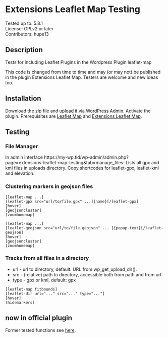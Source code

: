 # Extensions Leaflet Map Testing

Tested up to: 5.8.1  
License: GPLv2 or later  
Contributors: hupe13

## Description

Tests for including Leaflet Plugins in the Wordpress Plugin leaflet-map

This code is changed from time to time and may (or may not) be published in the plugin Extensions Leaflet Map. Testers are welcome and new ideas too.

<h2>Installation</h2>

Download the zip file and <a href="https://wordpress.org/support/article/managing-plugins/#manual-upload-via-wordpress-admin">upload it via WordPress Admin</a>.
Activate the plugin. Prerequisites are <a href="https://wordpress.org/plugins/leaflet-map/">Leaflet Map</a> and <a href="https://wordpress.org/plugins/extensions-leaflet-map/">Extensions Leaflet Map</a>.

<h2>Testing</h2>

<h3>File Manager</h3>
In admin interface https&colon;//my-wp.tld/wp-admin/admin.php?page=extensions-leaflet-map-testing&tab=manage_files: Lists all gpx and kml files in uploads directory. Copy shortcodes for leaflet-gpx, leaflet-kml and elevation.


<h3>Clustering markers in geojson files</h3>

```
[leaflet-map ...]
[leaflet-gpx src="url/to/file.gpx" ...]{name}[/leaflet-gpx]
[hover]
[geojsoncluster]
[zoomhomemap]
```

```
[leaflet-map ...]
[leaflet-geojson src="url/to/file.geojson" ... ]{popup-text}[/leaflet-geojson]
[hover]
[geojsoncluster]
[zoomhomemap]
```

<h3>Tracks from all files in a directory</h3>

* url - url to directory, default: URL from wp_get_upload_dir().
* src - (relative) path to directory, accessible both from path and from url
* type - gpx or kml, default: gpx

```
[leaflet-map fitbounds]
[leaflet-dir url="..." src="..." type="..."]
[hover]
[hidemarkers]
```

<h2>now in official plugin</h2>
Former tested functions see <a href="https://github.com/hupe13/extensions-leaflet-map/">here</a>.
